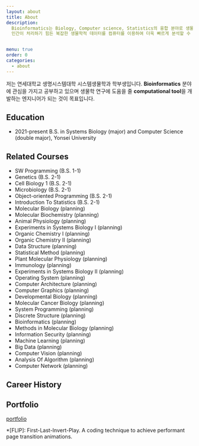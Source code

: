 ```yaml
---
layout: about
title: About
description:
  Bioinformatics는 Biology, Computer science, Statistics의 융합 분야로 생물학 정보에 전산학적인 기술이 더해진 것을 의미한다.
  인간이 처리하기 힘든 복잡한 생물학적 데이터를 컴퓨터를 이용하여 더욱 빠르게 분석할 수 있도록 하는 학문이며 주로 유전학이나 유전체학, DNA 염기서열에 관련된 분석, 분자 구조 분석 등에 활용되고 있다.            - Incodom


menu: true
order: 0
categories:
  - about
---
```


저는 연세대학교 생명시스템대학 시스템생물학과 학부생입니다. **Bioinformatics** 분야에 관심을 가지고 공부하고 있으며 생물학 연구에 도움을 줄 **computational tool**을 개발하는 엔지니어가 되는 것이 목표입니다.


## Education

* 2021-present B.S. in Systems Biology (major) and Computer Science (double major), Yonsei University

## Related Courses
* SW Programming (B.S. 1-1)
* Genetics (B.S. 2-1)
* Cell Biology 1 (B.S. 2-1)
* Microbiology (B.S. 2-1)
* Object-oriented Programming (B.S. 2-1)
* Introduction To Statistics (B.S. 2-1)
* Molecular Biology (planning)
* Molecular Biochemistry (planning)
* Animal Physiology (planning)
* Experiments in Systems Biology I (planning)
* Organic Chemistry I (planning)
* Organic Chemistry II (planning)
* Data Structure (planning)
* Statistical Method (planning)
* Plant Molecular Physiology (planning)
* Immunology (planning)
* Experiments in Systems Biology II (planning)
* Operating System (planning)
* Computer Architecture (planning)
* Computer Graphics (planning)
* Developmental Biology (planning)
* Molecular Cancer Biology (planning)
* System Programming (planning)
* Discrete Structure (planning)
* Bioinformatics (planning)
* Methods in Molecular Biology (planning)
* Information Security (planning)
* Machine Learning (planning)
* Big Data (planning)
* Computer Vision (planning)
* Analysis Of Algorithm (planning)
* Computer Network (planning)

## Career History

## Portfolio
[portfolio]



[^4]: Actual page load speed depends on your hosting provider, resolution of embedded images and usage of 3rd party plugins.  







[blog]: https://qwtel.com/hydejack/blog/
[portfolio]: https://qwtel.com/hydejack/variations/
[resume]: https://qwtel.com/hydejack/resume/
[download]: https://qwtel.com/download/
[welcome]: https://qwtel.com/hydejack/
[forms]: https://qwtel.com/hydejack/forms-by-example/

[feat]: #features
[news]: #newsletter-subscription-box
[syntax]: #syntax-highlighting
[latex]: #latex-math-blocks

[license]: LICENSE.md
[pro]: licenses/PRO.md
[docs]: docs/7.5.0/index.md

[kit]: https://github.com/qwtel/hydejack-starter-kit/archive/v7.5.0.zip
[src]: https://github.com/qwtel/hydejack
[gem]: https://rubygems.org/gems/jekyll-theme-hydejack
[buy]: https://app.simplegoods.co/i/AQTTVBOE

[gpss]: https://developers.google.com/speed/pagespeed/insights/?url=https%3A%2F%2Fqwtel.com%2Fhydejack%2F
[wiki]: https://github.com/qwtel/hydejack/blob/master/docs/7.5.0/index.md
[pdf]: https://github.com/qwtel/hydejack/releases/download/v7.5.0/Documentation._.Hydejack.pdf
[hy-push-state]: https://qwtel.com/hy-push-state/
[hy-drawer]: https://qwtel.com/hy-drawer/
[rouge]: http://rouge.jneen.net
[katex]: https://khan.github.io/KaTeX/
[tinyletter]: https://tinyletter.com/

*[FLIP]: First-Last-Invert-Play. A coding technique to achieve performant page transition animations.
